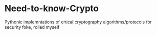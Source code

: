 # Need-to-know-Crypto
Pythonic implemntations of crtical cryptography algorithms/protocols for security foke, rolled myself 
